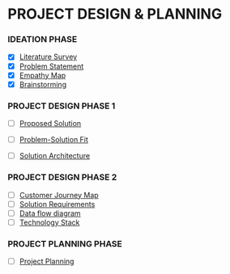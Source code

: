
# PROJECT DESIGN & PLANNING
### IDEATION PHASE
- [x]   [Literature Survey](https://github.com/IBM-EPBL/IBM-Project-20927-1659767041/blob/main/Project%20Design%26Planing/Ideation%20phase/Literature-survey.pdf)
- [x]   [Problem Statement](https://github.com/IBM-EPBL/IBM-Project-20927-1659767041/blob/main/Project%20Design%26Planing/Ideation%20phase/Problem-Statement.pdf)
- [x]   [Empathy Map](https://github.com/IBM-EPBL/IBM-Project-20927-1659767041/blob/main/Project%20Design%26Planing/Ideation%20phase/EmpathyMap.pdf)
- [x]   [Brainstorming](https://github.com/IBM-EPBL/IBM-Project-20927-1659767041/blob/main/Project%20Design%26Planing/Ideation%20phase/Brainstorming-ideation.pdf)

### PROJECT DESIGN PHASE 1
- [ ]   [Proposed Solution]()
- [ ]   [Problem-Solution Fit]()
- [ ]   [Solution Architecture]()


### PROJECT DESIGN PHASE 2
- [ ]   [Customer Journey Map]()
- [ ]   [Solution Requirements]()
- [ ]   [Data flow diagram]()
- [ ]   [Technology Stack]()

### PROJECT PLANNING PHASE
- [ ]   [Project Planning]()

